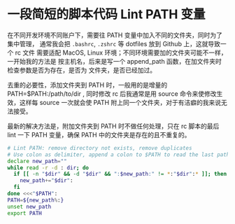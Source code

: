 # 一段简短的脚本代码 Lint PATH 变量

在不同开发环境不同账户下，需要往 PATH 变量中加入不同的文件夹，同时为了集中管理，
通常我会把 `.bashrc`, `.zshrc` 等 dotfiles 放到 Github 上，这就导致一个 rc 文件
需要适配 MacOS, Linux 环境；不同环境需要加的文件夹可能不一样，一开始我的方法是
按主机名，后来是写一个 append_path 函数，在加文件夹时检查参数是否为存在，是否为
文件夹，是否已经加过。

去重的必要性，添加文件夹到 PATH 时，一般用的是增量的 PATH=$PATH:/path/to/dir ,
同时修改 rc 后我通常是用 source 命令来使修改生效，这样每 source 一次就会使 PATH
附上同一个文件夹，对于有洁癖的我来说无法接受。

最新的解决方法是，附加文件夹到 PATH 时不做任何处理，只在 rc 脚本的最后 lint 一下
PATH 变量，确保 PATH 中的文件夹是存在的且不重复的。

```sh
# Lint PATH: remove directory not exists, remove duplicates
# Use colon as delimiter, append a colon to $PATH to read the last path dir
declare new_path=""
while read -r -d : dir; do
  if [[ -n "$dir" && -d "$dir" && ":$new_path:" != *:"$dir":* ]]; then
    new_path+="$dir":
  fi
done <<<"$PATH":
PATH=${new_path%:}
unset new_path
export PATH
```
